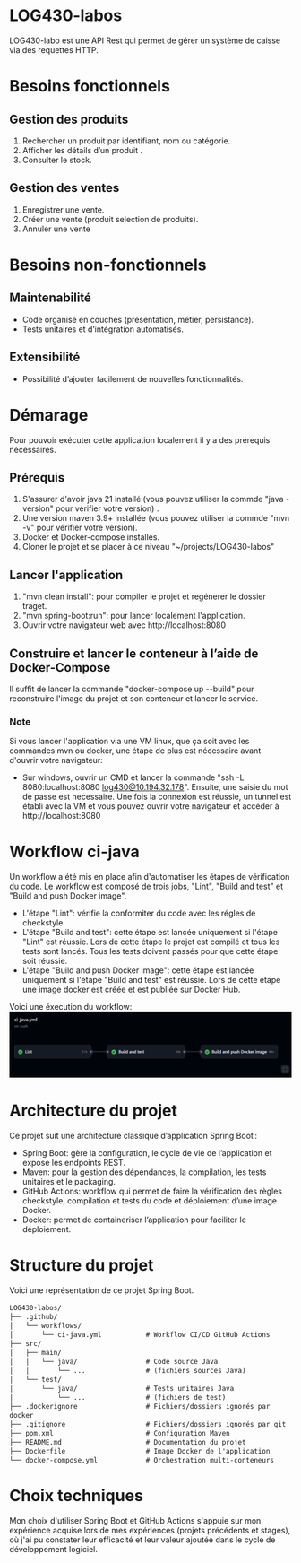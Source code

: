 # LOG430-labos
LOG430-labo est une API Rest qui permet de gérer un système de caisse via des requettes HTTP.

# Besoins fonctionnels

## Gestion des produits
1. Rechercher un produit par identifiant, nom ou catégorie.
2. Afficher les détails d’un produit .
3. Consulter le stock.

## Gestion des ventes
1. Enregistrer une vente.
2. Créer une vente (produit selection de produits).
3. Annuler une vente

# Besoins non-fonctionnels

## Maintenabilité
- Code organisé en couches (présentation, métier, persistance).
- Tests unitaires et d’intégration automatisés.

## Extensibilité
- Possibilité d’ajouter facilement de nouvelles fonctionnalités.

# Démarage
Pour pouvoir exécuter cette application localement il y a des prérequis nécessaires.
## Prérequis
1. S'assurer d'avoir java 21 installé (vous pouvez utiliser la commde "java -version" pour vérifier votre version) .
2. Une version maven 3.9+ installée (vous pouvez utiliser la commde "mvn -v" pour vérifier votre version).
3. Docker et Docker-compose installés.
4. Cloner le projet et se placer à ce niveau "~/projects/LOG430-labos"

## Lancer l'application
1. "mvn clean install": pour compiler le projet et regénerer le dossier traget.
2. "mvn spring-boot:run": pour lancer localement l'application.
3. Ouvrir votre navigateur web avec http://localhost:8080


## Construire et lancer le conteneur à l’aide de Docker-Compose
Il suffit de lancer la commande "docker-compose up --build" pour reconstruire l'image du projet et son conteneur et lancer le service.

### Note
Si vous lancer l'application via une VM linux, que ça soit avec les commandes mvn ou docker, une étape de plus est nécessaire avant d'ouvrir votre navigateur: 

* Sur windows, ouvrir un CMD et lancer la commande "ssh -L 8080:localhost:8080 log430@10.194.32.178". Ensuite, une saisie du mot de passe est necessaire. Une fois la connexion est réussie, un tunnel est établi avec la VM et vous pouvez ouvrir votre navigateur et accéder à http://localhost:8080

# Workflow ci-java
Un workflow a été mis en place afin d'automatiser les étapes de vérification du code. Le workflow est composé de trois jobs, "Lint", "Build and test" et "Build and push Docker image".
- L'étape "Lint":  vérifie la conformiter du code avec les régles de checkstyle.
- L'étape "Build and test": cette étape est lancée uniquement si l'étape "Lint" est réussie. Lors de cette étape le projet est compilé et tous les tests sont lancés. Tous les tests doivent passés pour que cette étape soit réussie.
- L'étape "Build and push Docker image": cette étape est lancée uniquement si l'étape "Build and test" est réussie. Lors de cette étape une image docker est créée et est publiée sur Docker Hub.

Voici une éxecution du workflow: 
![Exécution du workflow CI](img/ci-java.png)

# Architecture du projet
Ce projet suit une architecture classique d’application Spring Boot :

- Spring Boot: gère la configuration, le cycle de vie de l’application et expose les endpoints REST.
- Maven: pour la gestion des dépendances, la compilation, les tests unitaires et le packaging.
- GitHub Actions: workflow qui permet de faire la vérification des règles checkstyle, compilation et tests du code et déploiement d’une image Docker.
- Docker: permet de containeriser l’application pour faciliter le déploiement.

# Structure du projet
Voici une représentation de ce projet Spring Boot.

```
LOG430-labos/
├── .github/
│   └── workflows/
│       └── ci-java.yml           # Workflow CI/CD GitHub Actions
├── src/
│   ├── main/
│   │   └── java/                 # Code source Java
│   │       └── ...               # (fichiers sources Java)
│   └── test/
│       └── java/                 # Tests unitaires Java
│           └── ...               # (fichiers de test)
├── .dockerignore                 # Fichiers/dossiers ignorés par docker
├── .gitignore                    # Fichiers/dossiers ignorés par git
├── pom.xml                       # Configuration Maven
├── README.md                     # Documentation du projet
├── Dockerfile                    # Image Docker de l'application
└── docker-compose.yml            # Orchestration multi-conteneurs
```
# Choix techniques
Mon choix d'utiliser Spring Boot et GitHub Actions s'appuie sur mon expérience acquise lors de mes expériences (projets précédents et stages), où j'ai pu constater leur efficacité et leur valeur ajoutée dans le cycle de développement logiciel.
